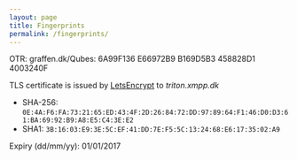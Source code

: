 ```yaml
---
layout: page
title: Fingerprints
permalink: /fingerprints/
---
```

OTR: graffen.dk/Qubes: 6A99F136 E66972B9 B169D5B3 458828D1 4003240F

TLS certificate is issued by [LetsEncrypt][LetsEncrypt] to _triton.xmpp.dk_
 
* SHA-256: `0E:4A:F6:FA:73:21:65:ED:43:4F:2D:26:84:72:DD:97:89:64:F1:46:D0:D3:61:BA:69:92:B9:A8:E5:C4:3E:E2`
* SHA1: `3B:16:03:E9:3E:5C:EF:41:DD:7E:F5:5C:13:24:68:E6:17:35:02:A9`

Expiry (dd/mm/yy): 01/01/2017

[LetsEncrypt]: https://www.letsencrypt.org
